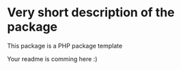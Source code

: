 # Very short description of the package

This package is a PHP package template

Your readme is comming here :)
